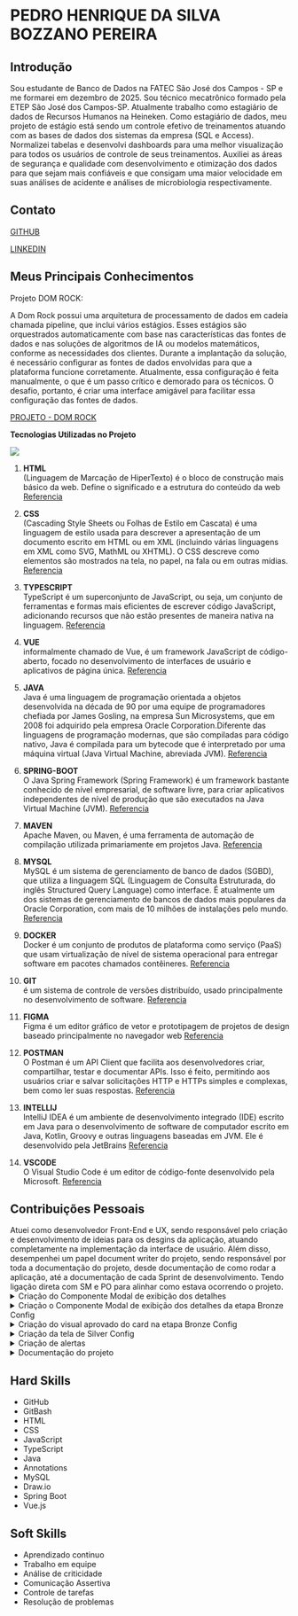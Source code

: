<h1>PEDRO HENRIQUE DA SILVA BOZZANO PEREIRA</h1>

<h2>Introdução</h2>
Sou estudante de Banco de Dados na FATEC São José dos Campos - SP e me formarei em dezembro de 2025. Sou técnico mecatrônico formado pela ETEP São José dos Campos-SP. Atualmente trabalho como estagiário de dados de Recursos Humanos na Heineken. Como estagiário de dados, meu projeto de estágio está sendo um controle efetivo de treinamentos atuando com as bases de dados dos sistemas da empresa (SQL e Access). Normalizei tabelas e desenvolvi dashboards para uma melhor visualização para todos os usuários de controle de seus treinamentos. Auxiliei as áreas de segurança e qualidade com desenvolvimento e otimização dos dados para que sejam mais confiáveis e que consigam uma maior velocidade em suas análises de acidente e análises de microbiologia respectivamente.

<h2>Contato</h2>

[GITHUB](https://github.com/BozzanoO)

[LINKEDIN](www.linkedin.com/in/pedro-bozzano)

<h2>Meus Principais Conhecimentos</h2>
Projeto DOM ROCK: <br>
  
A Dom Rock possui uma arquitetura de processamento de dados em cadeia chamada pipeline, que inclui vários estágios. Esses estágios são orquestrados automaticamente com base nas características das fontes de dados e nas soluções de algoritmos de IA ou modelos matemáticos, conforme as necessidades dos clientes. Durante a implantação da solução, é necessário configurar as fontes de dados envolvidas para que a plataforma funcione corretamente. Atualmente, essa configuração é feita manualmente, o que é um passo crítico e demorado para os técnicos. O desafio, portanto, é criar uma interface amigável para facilitar essa configuração das fontes de dados.

[PROJETO - DOM ROCK](https://github.com/wiz-fatec/dom-rock-pipeline-configurator)

<b>Tecnologias Utilizadas no Projeto</b>
<div>
    <img src="https://skillicons.dev/icons?i=html,css,typescript,vue,java,spring,maven,mysql,docker,git,figma,postman,idea,vscode" /><br>
</div>

1. **HTML**<br>
    (Linguagem de Marcação de HiperTexto) é o bloco de construção mais básico da web. Define o significado e a estrutura do conteúdo da web
    [Referencia](https://developer.mozilla.org/pt-BR/docs/Web/HTML)

2. **CSS**<br>
    (Cascading Style Sheets ou Folhas de Estilo em Cascata) é uma linguagem de estilo usada para descrever a apresentação de um documento escrito em HTML ou em XML (incluindo várias linguagens em XML como SVG, MathML ou XHTML). O CSS descreve como elementos são mostrados na tela, no papel, na fala ou em outras mídias.
    [Referencia](https://developer.mozilla.org/pt-BR/docs/Web/CSS)

3. **TYPESCRIPT**<br>
    TypeScript é um superconjunto de JavaScript, ou seja, um conjunto de ferramentas e formas mais eficientes de escrever código JavaScript, adicionando recursos que não estão presentes de maneira nativa na linguagem.
    [Referencia](https://tecnoblog.net/responde/o-que-e-typescript-guia-para-iniciantes/)

4. **VUE**<br>
    informalmente chamado de Vue, é um framework JavaScript de código-aberto, focado no desenvolvimento de interfaces de usuário e aplicativos de página única.
    [Referencia](https://vuejs.org/)

5. **JAVA**<br>
    Java é uma linguagem de programação orientada a objetos desenvolvida na década de 90 por uma equipe de programadores chefiada por James Gosling, na empresa Sun Microsystems, que em 2008 foi adquirido pela empresa Oracle Corporation.Diferente das linguagens de programação modernas, que são compiladas para código nativo, Java é compilada para um bytecode que é interpretado por uma máquina virtual (Java Virtual Machine, abreviada JVM). 
    [Referencia](https://docs.oracle.com/en/java/)

6. **SPRING-BOOT**<br>
    O Java Spring Framework (Spring Framework) é um framework bastante conhecido   de nível empresarial, de software livre, para criar aplicativos independentes de nível de produção que são executados na Java Virtual Machine (JVM).
    [Referencia](https://spring.io/projects/spring-boot)

7. **MAVEN**<br>
    Apache Maven, ou Maven, é uma ferramenta de automação de compilação utilizada primariamente em projetos Java.
    [Referencia](https://maven.apache.org/)

8. **MYSQL**<br>
    MySQL é um sistema de gerenciamento de banco de dados (SGBD), que utiliza a linguagem SQL (Linguagem de Consulta Estruturada, do inglês Structured Query Language) como interface. É atualmente um dos sistemas de gerenciamento de bancos de dados mais populares da Oracle Corporation, com mais de 10 milhões de instalações pelo mundo.
    [Referencia](https://www.mysql.com/)

9. **DOCKER**<br>
    Docker é um conjunto de produtos de plataforma como serviço (PaaS) que usam virtualização de nível de sistema operacional para entregar software em pacotes chamados contêineres.
    [Referencia](https://www.docker.com/)

10. **GIT**<br>
    é um sistema de controle de versões distribuído, usado principalmente no desenvolvimento de software.
    [Referencia](https://git-scm.com/)

11. **FIGMA**<br>
    Figma é um editor gráfico de vetor e prototipagem de projetos de design baseado principalmente no navegador web
    [Referencia](https://www.figma.com/pt-br/)

12. **POSTMAN**<br>
    O Postman é um API Client que facilita aos desenvolvedores criar, compartilhar, testar e documentar APIs. Isso é feito, permitindo aos usuários criar e salvar solicitações HTTP e HTTPs simples e complexas, bem como ler suas respostas.
    [Referencia](https://www.postman.com/)

13. **INTELLIJ**<br>
    IntelliJ IDEA é um ambiente de desenvolvimento integrado (IDE) escrito em Java para o desenvolvimento de software de computador escrito em Java, Kotlin, Groovy e outras linguagens baseadas em JVM. Ele é desenvolvido pela JetBrains
    [Referencia](https://www.jetbrains.com/pt-br/idea/)

14. **VSCODE**<br>
    O Visual Studio Code é um editor de código-fonte desenvolvido pela Microsoft.
    [Referencia](https://code.visualstudio.com/)

    
<h2>Contribuições Pessoais</h2>
Atuei como desenvolvedor Front-End e UX, sendo responsável pelo criação e desenvolvimento de ideias para os desgins da aplicação, atuando completamente na implementação da interface de usuário. Além disso, desempenhei um papel document writer do projeto, sendo responsável por toda a documentação do projeto, desde documentação de como rodar a aplicação, até a documentação de cada Sprint de desenvolvimento. Tendo ligação direta com SM e PO para alinhar como estava ocorrendo o projeto.

<details>
<summary>Criação do Componente Modal de exibição dos detalhes</summary>
    Criei o componente que nomeamos de "Modal" responsável por armazenar os detalhes da configuração em cada etapa de configurção.<br>
    - Aprendi a criação de componentes com vue.js, mas tive muitos problemas para criar um mesmo componente que pudesse ser reutilizado diversas vezes em situações diferentes. Sempre barrava em alguma condição que não era atendida no meu componente o que fez eu refazer o código diversas vezes.
</details>

<details>
<summary>Criação o Componente Modal de exibição dos detalhes da etapa Bronze Config</summary>
    Com o componente criado, atuei montando a configuração do modal da Bronze Config, que ao acessar a configuração desejada, informava se ela estava aprovada ou não aprovada de acordo com as condições definidas pelo cliente (Para estar aprovada, um colaborador com permissão Bronze devia conferir todas informações fornecidas pela configuração Bronze e se condizer como verdadeiro, o colaborador com permissão Bronze deve difinir ao menos uma coluna para ser denominada Hash).<br>
    - Nessa etapa onde tive que recriar o componente diversas vezes, pois a alteração feita no componente pai estava conflitando com os filhos. Aqui também atuei na lógica de verificação de aprovação das colunas e verificação da existência de uma coluna Hash para que o status seja atualizado para aprovado no Modal de configuração.
</details>

<details>
<summary>Criação do visual aprovado do card na etapa Bronze Config</summary>
    O Card foi desenvolvido pelo Paulo (Full-Stack) que armazena o título da configuração feita pelo usuário. Ele funciona como uma lista de configurações onde o cliente conseguirá verificar quais configurações já foram criadas anteriormente e seleciona-las caso deseja editar em qualquer etapa da pipeline (Landing Zone, Bronze, Silver). Na etapa Bronze, além do modal que deveria exibir a informação de aprovação, o cliente solicitou uma visualização prévia no card criado e que fosse mais visual para aprovado ou reprovado. Então criei um ícone que, de acordo com o status da configuração, atualizava para dar esse informativo para o cliente.<br>
    - Com a lógica criada já anteriormente por mim feita, tive que apenas transportar a informação de um componente ao outro. Não tive muita dificuldade em desenvolvimento, mas foi dificultoso chegar em um acordo com o cliente, já que o mesmo buscava requisitos de experiência diferente a cada vez que apresentavámos, mudando diversas vezes o ícone ou formato de como ele queria ver esse status visualmente. Mas chegamos na conclusão de um ícone correto ou incorreto para cada status.
</details>

<details>
<summary>Criação da tela de Silver Config</summary>
    Apoiado pela equipe criei a tela de Silver Config, precisei buscar novos conhecimentos, principalmente em java, pois estava atuando até o momento apenas com o front-end, para que pudesse verificar como iriamos mandar os dados e consumi-los no front-end para exibição e configuração na etapa Silver da aplicação. Criei o desgin da tela pelo figma e a tela pós todos requisitos definidos para o projeto. Tive alguns problemas pessoais neste perído, então após o desenvolvimento do Desgin, tive que me afastar para repouso médico devido a ter adquirido Dengue. Por isso necessitei do apoio de minha equipe para finalização desta minha tarefa.<br>
    - Devido a doença, não consegui me aprofundar tanto quanto gostaria nesta task, para obter mais conhecimento. Mas aprendi muito sobre experiência de usuário, pois desenvolvi toda tela para o cliente que foi aprovado, com alguns detalhes apenas para ser mudado.
</details>

<details>
<summary>Criação de alertas</summary>
    Criei o design dos alertas via figma e implementei-o no nosso projeto, como alerta de informações incongruentes, falta de dados, limite de caracteres excedido, etc. Eles funcionavam como pop-ups, e como o PO junto ao cliente dicidiu, todos os alertas necessitavam de uma ação, como um clique por exemplo, para que ele fosse fechado. Isso para que o usuário consiga verificar o erro com calma sem que o alerta desapareça antes de que ele leia.<br>
    - Aprendi a trabalhar com pop-ups e tratativas de erros com TypeScript, a implementação foi tranquila. A dificuldade foi entender e verificar se todos os erros estão sendo tratados. Essa tarefa acabou gerando muitos bugs visuais de sobreposição de componentes, mas todos tratados dentro da sprint conforme programado.
</details>

<details>
<summary>Documentação do projeto</summary>
    Criei toda a documentação do projeto. Precisei aprender sobre todas as funcionalidades do front-end e back-end para registrá-las. Verifiquei todos os requisitos necessários para que a aplicação rode. Criei o manual do usuário, manual de instalação e documentação da sprint, detalhando cada gráfico de burndown e cada task desenvolvida.<br>
    - Aprendi sobre a documentação de projetos, em todas as áreas: Manual do Usuário, Manual de Instalação, Backlog de sprint, Backlog de produto.
</details>


<h2>Hard Skills</h2>
<ul>
    <li>GitHub</li>
    <li>GitBash</li>
    <li>HTML</li>
    <li>CSS</li>
    <li>JavaScript</li>
    <li>TypeScript</li>
    <li>Java</li>
    <li>Annotations</li>
    <li>MySQL</li>
    <li>Draw.io</li>
    <li>Spring Boot</li>
    <li>Vue.js</li>
</ul>

<h2>Soft Skills</h2>
<ul>
    <li>Aprendizado continuo</li>
    <li>Trabalho em equipe</li>
    <li>Análise de criticidade</li>
    <li>Comunicação Assertiva</li>
    <li>Controle de tarefas</li>
    <li>Resolução de problemas</li>
</ul>

